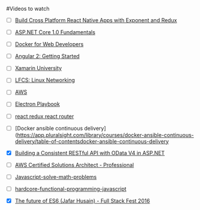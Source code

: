 #Videos to watch

- [ ] [Build Cross Platform React Native Apps with Exponent and Redux](https://app.pluralsight.com/library/courses/build-react-native-exponent-redux-apps/table-of-contents)

- [ ] [ASP.NET Core 1.0 Fundamentals](https://app.pluralsight.com/library/courses/aspdotnet-core-1-0-fundamentals/table-of-contents)

- [ ] [Docker for Web Developers](https://app.pluralsight.com/library/courses/docker-web-development/table-of-contents)

- [ ] [Angular 2: Getting Started](https://app.pluralsight.com/library/courses/angular-2-getting-started/table-of-contents)

- [ ] [Xamarin University](https://www.xamarin.com/visual-studio-dev-essentials?token=1eee6bd8-e7af-4234-a645-e3eeb3124a85&company=InfoTrack)

- [ ] [LFCS: Linux Networking](https://app.pluralsight.com/library/courses/lfcs-linux-networking/table-of-contents)

- [ ] [AWS](https://app.pluralsight.com/library/courses/continuous-delivery-automation-aws-certified-devops-engineer/table-of-contents)

- [ ] [Electron Playbook](https://app.pluralsight.com/library/courses/electron-playbook/description)

- [ ] [react redux react router](https://app.pluralsight.com/library/courses/react-redux-react-router-es6/table-of-contents)

- [ ] [Docker ansible continuous delivery](https://app.pluralsight.com/library/courses/docker-ansible-continuous-delivery/table-of-contentsdocker-ansible-continuous-delivery

- [X] [Building a Consistent RESTful API with OData V4 in ASP.NET](https://app.pluralsight.com/library/courses/asp-dot-net-odata-v4-restful-api/table-of-contents)

- [ ] [AWS Certified Solutions Architect - Professional](https://app.pluralsight.com/library/courses/aws-certified-solutions-architect-professional/table-of-contents)

- [ ] [Javascript-solve-math-problems](https://app.pluralsight.com/library/courses/javascript-solve-math-problems/table-of-contents)

- [ ] [hardcore-functional-programming-javascript](https://app.pluralsight.com/library/courses/hardcore-functional-programming-javascript/table-of-contents)

- [X] [The future of ES6 (Jafar Husain) - Full Stack Fest 2016](https://www.youtube.com/watch?v=3pKNRgResq0&list=PLe9psSNJBf76DOOKMkDpyo_A5PfZk7JWc&index=21)